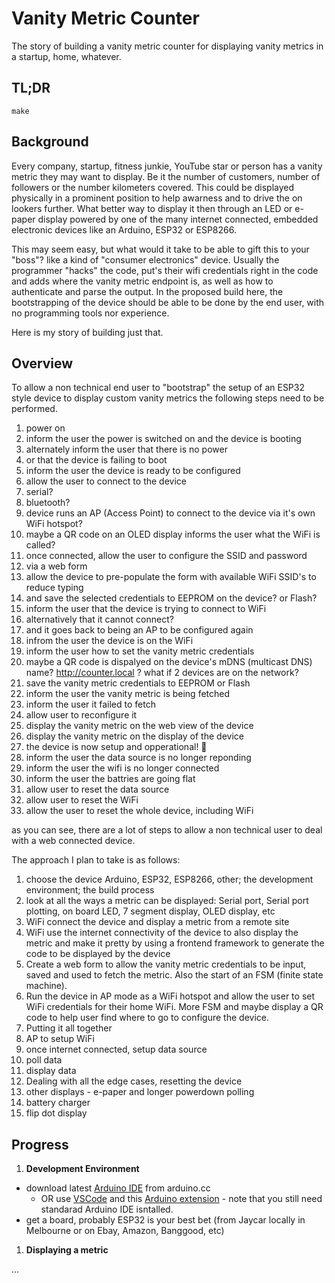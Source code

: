 # Vanity Metric Counter

The story of building a vanity metric counter for displaying vanity metrics in a startup, home, whatever.

## TL;DR

```
make
```

## Background

Every company, startup, fitness junkie, YouTube star or person has a vanity metric they may want to display. Be it the number of customers, number of followers or the number kilometers covered. This could be displayed physically in a prominent position to help awarness and to drive the on lookers further. What better way to display it then through an LED or e-paper display powered by one of the many internet connected, embedded electronic devices like an Arduino, ESP32 or ESP8266.

This may seem easy, but what would it take to be able to gift this to your "boss"? like a kind of "consumer electronics" device. Usually the programmer "hacks" the code, put's their wifi credentials right in the code and adds where the vanity metric endpoint is, as well as how to authenticate and parse the output. In the proposed build here, the bootstrapping of the device should be able to be done by the end user, with no programming tools nor experience.

Here is my story of building just that.

## Overview

To allow a non technical end user to "bootstrap" the setup of an ESP32 style device to display custom vanity metrics the following steps need to be performed.

1. power on
1. inform the user the power is switched on and the device is booting
  1. alternately inform the user that there is no power
  1. or that the device is failing to boot
1. inform the user the device is ready to be configured
1. allow the user to connect to the device
  1. serial?
  1. bluetooth?
  1. device runs an AP (Access Point) to connect to the device via it's own WiFi hotspot?
  1. maybe a QR code on an OLED display informs the user what the WiFi is called?
1. once connected, allow the user to configure the SSID and password
  1. via a web form
  1. allow the device to pre-populate the form with available WiFi SSID's to reduce typing
  1. and save the selected credentials to EEPROM on the device? or Flash?
1. inform the user that the device is trying to connect to WiFi
  1. alternatively that it cannot connect?
  1. and it goes back to being an AP to be configured again
1. infrom the user the device is on the WiFi
1. inform the user how to set the vanity metric credentials
  1. maybe a QR code is dispalyed on the device's mDNS (multicast DNS) name? http://counter.local ? what if 2 devices are on the network?
1. save the vanity metric credentials to EEPROM or Flash
1. inform the user the vanity metric is being fetched
  1. inform the user it failed to fetch
  1. allow user to reconfigure it
1. display the vanity metric on the web view of the device
1. display the vanity metric on the display of the device
1. the device is now setup and opperational! 🎉
1. inform the user the data source is no longer reponding
1. inform the user the wifi is no longer connected
1. inform the user the battries are going flat
1. allow user to reset the data source
1. allow user to reset the WiFi
1. allow the user to reset the whole device, including WiFi

as you can see, there are a lot of steps to allow a non technical user to deal with a web connected device.

The approach I plan to take is as follows:

1. choose the device Arduino, ESP32, ESP8266, other; the development environment; the build process
1. look at all the ways a metric can be displayed: Serial port, Serial port plotting, on board LED, 7 segment display, OLED display, etc
1. WiFi connect the device and display a metric from a remote site
1. WiFi use the internet connectivity of the device to also display the metric and make it pretty by using a frontend framework to generate the code to be displayed by the device
1. Create a web form to allow the vanity metric credentials to be input, saved and used to fetch the metric. Also the start of an FSM (finite state machine).
1. Run the device in AP mode as a WiFi hotspot and allow the user to set WiFi credentials for their home WiFi. More FSM and maybe display a QR code to help user find where to go to configure the device.
1. Putting it all together
  1. AP to setup WiFi
  1. once internet connected, setup data source
  1. poll data
  1. display data
1. Dealing with all the edge cases, resetting the device
1. other displays - e-paper and longer powerdown polling
1. battery charger
1. flip dot display

## Progress

1. **Development Environment**
  - download latest [Arduino IDE](https://www.arduino.cc/en/software) from arduino.cc
    - OR use [VSCode](https://code.visualstudio.com/) and this [Arduino extension](https://maker.pro/arduino/tutorial/how-to-use-visual-studio-code-for-arduino) - note that you still need standarad Arduino IDE isntalled.
  - get a board, probably ESP32 is your best bet (from Jaycar locally in Melbourne or on Ebay, Amazon, Banggood, etc)

1. **Displaying a metric**

  ...
